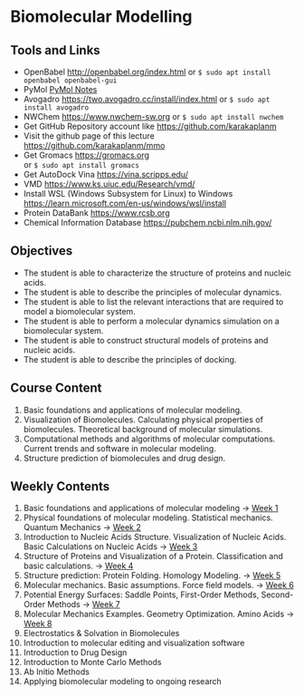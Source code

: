 # Biomolecular Modelling

## Tools and Links

+ OpenBabel http://openbabel.org/index.html
   or `$ sudo apt install openbabel openbabel-gui`
+ PyMol <a href="https://github.com/karakaplanm/mmo/blob/main/pymol.md">PyMol Notes</a>
+ Avogadro <a href="https://two.avogadro.cc/install/index.html">https://two.avogadro.cc/install/index.html</a>
  or `$ sudo apt install avogadro`
+ NWChem <a href="https://www.nwchem-sw.org">https://www.nwchem-sw.org</a>
    or `$ sudo apt install nwchem`
+ Get GitHub Repository account like <a href=https://github.com/karakaplanm> https://github.com/karakaplanm</a></li>
+ Visit the github page of this lecture <a href=https://github.com/karakaplanm/mmo>https://github.com/karakaplanm/mmo</a></li>
+ Get Gromacs <a href=https://gromacs.org>https://gromacs.org</a></li>
    or `$ sudo apt install gromacs`
+ Get AutoDock Vina <a href=https://vina.scripps.edu>https://vina.scripps.edu/</a></li>
+ VMD <a href=https://www.ks.uiuc.edu/Research/vmd/>https://www.ks.uiuc.edu/Research/vmd/</a>
+ Install WSL (Windows Subsystem for Linux) to Windows https://learn.microsoft.com/en-us/windows/wsl/install
+ Protein DataBank https://www.rcsb.org
+ Chemical Information Database https://pubchem.ncbi.nlm.nih.gov/

## Objectives

+ The student is able to characterize the structure of proteins and nucleic acids.
+ The student is able to describe the principles of molecular dynamics.
+ The student is able to list the relevant interactions that are required to model a biomolecular system.
+ The student is able to perform a molecular dynamics simulation on a biomolecular system.
+ The student is able to construct structural models of proteins and nucleic acids.
+ The student is able to describe the principles of docking.

## Course Content

1. Basic foundations and applications of molecular modeling.
2. Visualization of Biomolecules. Calculating physical properties of biomolecules. Theoretical background of molecular simulations.
3. Computational methods and algorithms of molecular computations. Current trends and software in molecular modeling.
4. Structure prediction of biomolecules and drug design.

## Weekly Contents

1. Basic foundations and applications of molecular modeling -> <a href="https://github.com/karakaplanm/mmo/blob/main/week1.md">Week 1</a>
2. Physical foundations of molecular modeling. Statistical mechanics. Quantum Mechanics -> <a href="https://github.com/karakaplanm/mmo/blob/main/week2.md">Week 2</a>
3. Introduction to Nucleic Acids Structure. Visualization of Nucleic Acids. Basic Calculations on Nucleic Acids  -> <a href="https://github.com/karakaplanm/mmo/blob/main/week3.md">Week 3</a>
4. Structure of Proteins and Visualization of a Protein. Classification and basic calculations. -> <a href="https://github.com/karakaplanm/mmo/blob/main/week4.md">Week 4</a>
5. Structure prediction: Protein Folding. Homology Modeling. -> <a href="https://github.com/karakaplanm/mmo/blob/main/week5.md">Week 5</a>
6. Molecular mechanics. Basic assumptions. Force field models.  -> <a href="https://github.com/karakaplanm/mmo/blob/main/week6.md">Week 6</a>
7. Potential Energy Surfaces: Saddle Points, First-Order Methods, Second-Order Methods  -> <a href="https://github.com/karakaplanm/mmo/blob/main/week7.md">Week 7</a>
8. Molecular Mechanics Examples. Geometry Optimization. Amino Acids -> <a href="https://github.com/karakaplanm/mmo/blob/main/week8.md">Week 8</a>
9. Electrostatics & Solvation in Biomolecules
10. Introduction to molecular editing and visualization software
11. Introduction to Drug Design
12. Introduction to Monte Carlo Methods
13. Ab Initio Methods
14. Applying biomolecular modeling to ongoing research
    



